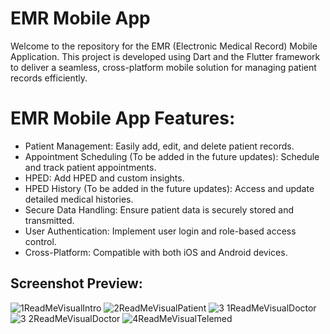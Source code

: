# EMR Mobile App
Welcome to the repository for the EMR (Electronic Medical Record) Mobile Application. This project is developed using Dart and the Flutter framework to deliver a seamless, cross-platform mobile solution for managing patient records efficiently.

# EMR Mobile App Features:
- Patient Management: Easily add, edit, and delete patient records.
- Appointment Scheduling (To be added in the future updates): Schedule and track patient appointments.
- HPED: Add HPED and custom insights.
- HPED History (To be added in the future updates): Access and update detailed medical histories.
- Secure Data Handling: Ensure patient data is securely stored and transmitted.
- User Authentication: Implement user login and role-based access control.
- Cross-Platform: Compatible with both iOS and Android devices.

## Screenshot Preview:
![1ReadMeVisualIntro](https://github.com/Jsh-Syn/EMR-Mobile-App/assets/157363386/9e8e8dcb-0070-4a35-aa7d-9783ce62d655)
![2ReadMeVisualPatient](https://github.com/Jsh-Syn/EMR-Mobile-App/assets/157363386/40053471-e4bb-429a-bc2e-4d26c7e60994)
![3 1ReadMeVisualDoctor](https://github.com/Jsh-Syn/EMR-Mobile-App/assets/157363386/9d2e900d-3563-46fc-95cb-017aab912361)
![3 2ReadMeVisualDoctor](https://github.com/Jsh-Syn/EMR-Mobile-App/assets/157363386/1f9e3942-6458-4a4e-ba4b-0ed1d7002055)
![4ReadMeVisualTelemed](https://github.com/Jsh-Syn/EMR-Mobile-App/assets/157363386/d4ced04c-58ba-4d66-a8c3-38dc5cd6eb55)
